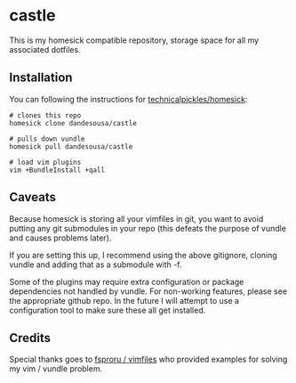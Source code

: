 # castle

This is my homesick compatible repository, storage space for all my associated dotfiles.

## Installation 

You can following the instructions for [technicalpickles/homesick](https://github.com/technicalpickles/homesick):

```
# clones this repo
homesick clone dandesousa/castle

# pulls down vundle
homesick pull dandesousa/castle

# load vim plugins
vim +BundleInstall +qall
```

## Caveats

Because homesick is storing all your vimfiles in git, you want to avoid putting any git submodules in your repo (this defeats the purpose of vundle and causes problems later).

If you are setting this up, I recommend using the above gitignore, cloning vundle and adding that as a submodule with -f.

Some of the plugins may require extra configuration or package dependencies not handled by vundle. For non-working features, please see the appropriate github repo. In the future I will attempt to use a configuration tool to make sure these all get installed. 

## Credits

Special thanks goes to [fsproru / vimfiles](https://github.com/fsproru/vimfiles) who provided examples for solving my vim / vundle problem.

